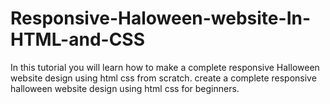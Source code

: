 # Responsive-Haloween-website-In-HTML-and-CSS
In this tutorial you will  learn how to make a complete responsive Halloween  website design using html css from scratch.   create a complete responsive halloween website design using html css for beginners.

